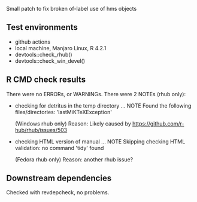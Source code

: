 Small patch to fix broken of-label use of hms objects

## Test environments
* github actions
* local machine, Manjaro Linux, R 4.2.1
* devtools::check_rhub()
* devtools::check_win_devel()

## R CMD check results
There were no ERRORs, or WARNINGs.
There were 2 NOTEs (rhub only):

* checking for detritus in the temp directory ... NOTE
Found the following files/directories:
  'lastMiKTeXException'
  
  (Windows rhub only) Reason: Likely caused by https://github.com/r-hub/rhub/issues/503
  
* checking HTML version of manual ... NOTE
Skipping checking HTML validation: no command 'tidy' found

  (Fedora rhub only) Reason: another rhub issue?

## Downstream dependencies
Checked with revdepcheck, no problems.